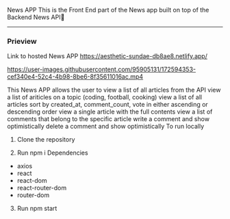 News APP
This is the Front End part of the News app built on top of the Backend News API🔗

---
### Prieview ### 
Link to hosted News APP
https://aesthetic-sundae-db8ae8.netlify.app/

https://user-images.githubusercontent.com/95905131/172594353-cef340e4-52c4-4b98-8be6-8f35611016ac.mp4



This News APP allows the user to
view a list of all articles from the API
view a list of ariticles on a topic (coding, football, cooking)
view a list of all articles sort by created_at, comment_count, vote in either ascending or descending order
view a single article with the full contents
view a list of comments that belong to the specific article
write a comment and show optimistically
delete a comment and show optimistically
To run locally

1. Clone the repository

2. Run npm i
   Dependencies

- axios
- react
- react-dom
- react-router-dom
- router-dom

3. Run npm start
